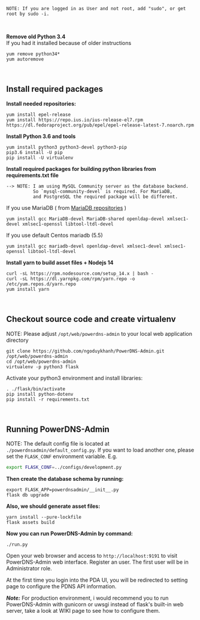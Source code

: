 ```
NOTE: If you are logged in as User and not root, add "sudo", or get root by sudo -i.
```
<br>

**Remove old Python 3.4**<br>
If you had it installed because of older instructions<br>
```
yum remove python34*
yum autoremove
```
<br>

## Install required packages
**Install needed repositories:**
<br>
```
yum install epel-release
yum install https://repo.ius.io/ius-release-el7.rpm https://dl.fedoraproject.org/pub/epel/epel-release-latest-7.noarch.rpm
```

**Install Python 3.6 and tools**
```
yum install python3 python3-devel python3-pip
pip3.6 install -U pip
pip install -U virtualenv
```

**Install required packages for building python libraries from requirements.txt file**
```
--> NOTE: I am using MySQL Community server as the database backend.
          So `mysql-community-devel` is required. For MariaDB,
          and PostgreSQL the required package will be different.
```

If you use MariaDB ( from [MariaDB repositories](https://mariadb.com/resources/blog/installing-mariadb-10-on-centos-7-rhel-7/) )

```
yum install gcc MariaDB-devel MariaDB-shared openldap-devel xmlsec1-devel xmlsec1-openssl libtool-ltdl-devel
```

If you use default Centos mariadb (5.5)
```
yum install gcc mariadb-devel openldap-devel xmlsec1-devel xmlsec1-openssl libtool-ltdl-devel
```


**Install yarn to build asset files + Nodejs 14**
```
curl -sL https://rpm.nodesource.com/setup_14.x | bash -
curl -sL https://dl.yarnpkg.com/rpm/yarn.repo -o /etc/yum.repos.d/yarn.repo
yum install yarn
```
<br>

## Checkout source code and create virtualenv
NOTE: Please adjust `/opt/web/powerdns-admin` to your local web application directory

```
git clone https://github.com/ngoduykhanh/PowerDNS-Admin.git /opt/web/powerdns-admin
cd /opt/web/powerdns-admin
virtualenv -p python3 flask
```

Activate your python3 environment and install libraries:
```
. ./flask/bin/activate
pip install python-dotenv
pip install -r requirements.txt
```
<br>

## Running PowerDNS-Admin
NOTE: The default config file is located at `./powerdnsadmin/default_config.py`. If you want to load another one, please set the `FLASK_CONF` environment variable. E.g.
```bash
export FLASK_CONF=../configs/development.py
```

**Then create the database schema by running:**
```
export FLASK_APP=powerdnsadmin/__init__.py
flask db upgrade
```

**Also, we should generate asset files:**
```
yarn install --pure-lockfile
flask assets build
```

**Now you can run PowerDNS-Admin by command:**
```
./run.py
```

Open your web browser and access to `http://localhost:9191` to visit PowerDNS-Admin web interface. Register an user. The first user will be in Administrator role.

At the first time you login into the PDA UI, you will be redirected to setting page to configure the PDNS API information.

_**Note:**_ For production environment, i would recommend you to run PowerDNS-Admin with gunicorn or uwsgi instead of flask's built-in web server, take a look at WIKI page to see how to configure them.